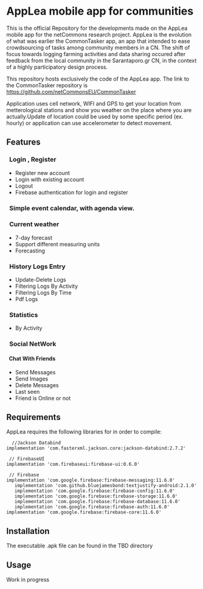 # AppLea mobile app for communities

This is the official Repository for the developments made on the AppLea mobile app for the netCommons research project. 
AppLea is the evolution of what was earlier the CommonTasker app, an app that intended to ease crowdsourcing of tasks among community members in a CN. The shift of focus towards logging farming activities and data sharing occured after feedback from the local community in the Sarantaporo.gr CN, in the context of a highly participatory design process.

This repository hosts exclusively the code of the AppLea app. The link to the CommonTasker repository is https://github.com/netCommonsEU/CommonTasker

Application uses cell network, WIFI and GPS to get your location from metterological stations and show you weather on the place where you are actually.Update of location could be used by some specific period (ex. hourly) or application can use accelerometer to detect movement.

## Features

### &nbsp;  Login , Register

* Register new account
* Login with existing account
* Logout
* Firebase authentication for login and register

### &nbsp;  Simple event calendar, with agenda view.
 
### &nbsp;  Current weather
 
*  7-day forecast
* Support different measuring units 
* Forecasting
      
### &nbsp;  History Logs Entry
 * Update-Delete Logs
 * Filtering Logs By Activity
 * Filtering Logs By Time
 * Pdf Logs
   
### &nbsp; Statistics
 * By Activity
  
### &nbsp; Social NetWork
   

#### &nbsp; Chat With Friends
* Send Messages
* Send Images
* Delete Messages
* Last seen 
* Friend is Online or not

## Requirements

AppLea requires the following libraries for in order to compile:

```
  //Jackson Databind
implementation 'com.fasterxml.jackson.core:jackson-databind:2.7.2'
```

  ```
   // FirebaseUI
implementation 'com.firebaseui:firebase-ui:0.6.0'
```


 ```
  // Firebase
 implementation 'com.google.firebase:firebase-messaging:11.6.0'
    implementation 'com.github.bluejamesbond:textjustify-android:2.1.0'
    implementation 'com.google.firebase:firebase-config:11.6.0'
    implementation 'com.google.firebase:firebase-storage:11.6.0'
    implementation 'com.google.firebase:firebase-database:11.6.0'
    implementation 'com.google.firebase:firebase-auth:11.6.0'
implementation 'com.google.firebase:firebase-core:11.6.0'
 ```
 
 
## Installation
The executable .apk file can be found in the TBD directory 

## Usage

Work in progress
